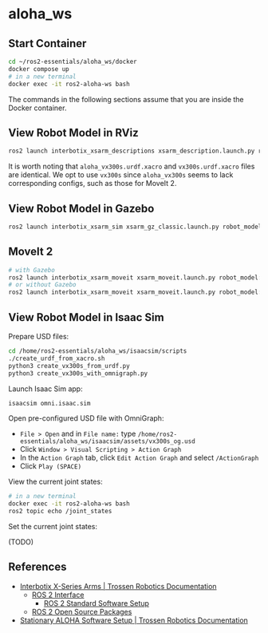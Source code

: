 # aloha_ws

## Start Container

```sh
cd ~/ros2-essentials/aloha_ws/docker
docker compose up
# in a new terminal
docker exec -it ros2-aloha-ws bash
```

The commands in the following sections assume that you are inside the Docker container.

## View Robot Model in RViz

```sh
ros2 launch interbotix_xsarm_descriptions xsarm_description.launch.py robot_model:=vx300s use_joint_pub_gui:=true
```

It is worth noting that `aloha_vx300s.urdf.xacro` and `vx300s.urdf.xacro` files are identical. We opt to use `vx300s` since `aloha_vx300s` seems to lack corresponding configs, such as those for MoveIt 2.

## View Robot Model in Gazebo

```sh
ros2 launch interbotix_xsarm_sim xsarm_gz_classic.launch.py robot_model:=vx300s
```

## MoveIt 2

```sh
# with Gazebo
ros2 launch interbotix_xsarm_moveit xsarm_moveit.launch.py robot_model:=vx300s hardware_type:=gz_classic
# or without Gazebo
ros2 launch interbotix_xsarm_moveit xsarm_moveit.launch.py robot_model:=vx300s hardware_type:=fake
```

## View Robot Model in Isaac Sim

Prepare USD files:

```sh
cd /home/ros2-essentials/aloha_ws/isaacsim/scripts
./create_urdf_from_xacro.sh
python3 create_vx300s_from_urdf.py
python3 create_vx300s_with_omnigraph.py
```

Launch Isaac Sim app:

```sh
isaacsim omni.isaac.sim
```

Open pre-configured USD file with OmniGraph:

- `File > Open` and in `File name:` type `/home/ros2-essentials/aloha_ws/isaacsim/assets/vx300s_og.usd`
- Click `Window > Visual Scripting > Action Graph`
- In the `Action Graph` tab, click `Edit Action Graph` and select `/ActionGraph`
- Click `Play (SPACE)`

View the current joint states:

```sh
# in a new terminal
docker exec -it ros2-aloha-ws bash
ros2 topic echo /joint_states
```

Set the current joint states:

(TODO)

## References

- [Interbotix X-Series Arms \| Trossen Robotics Documentation](https://docs.trossenrobotics.com/interbotix_xsarms_docs/index.html)
  - [ROS 2 Interface](https://docs.trossenrobotics.com/interbotix_xsarms_docs/ros_interface/ros2.html)
    - [ROS 2 Standard Software Setup](https://docs.trossenrobotics.com/interbotix_xsarms_docs/ros_interface/ros2/software_setup.html)
  - [ROS 2 Open Source Packages](https://docs.trossenrobotics.com/interbotix_xsarms_docs/ros2_packages.html)
- [Stationary ALOHA Software Setup \| Trossen Robotics Documentation](https://docs.trossenrobotics.com/aloha_docs/getting_started/stationary/software_setup.html)
